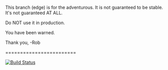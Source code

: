 This branch (edge) is for the adventurous. It is not guaranteed to be stable. It's not guaranteed AT ALL.

Do NOT use it in production.

You have been warned.

Thank you,
  -Rob

========================

[![Build Status](https://travis-ci.org/synthetos/g2.svg)](https://travis-ci.org/synthetos/g2)

